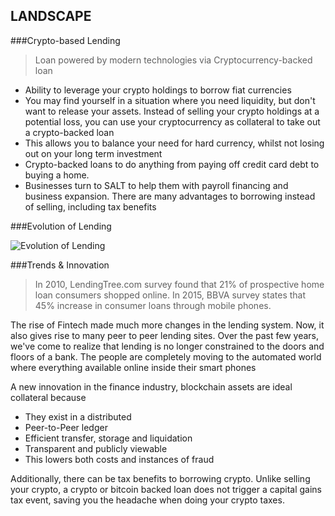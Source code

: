 

## LANDSCAPE

###Crypto-based Lending
  > Loan powered by modern technologies via Cryptocurrency-backed loan 
* Ability to leverage your crypto holdings to borrow fiat currencies
* You may find yourself in a situation where you need liquidity, but don't want to release your assets. Instead of selling your crypto holdings at a potential loss, you can use your cryptocurrency as collateral to take out a crypto-backed loan
* This allows you to balance your need for hard currency, whilst not losing out on your long term investment
* Crypto-backed loans to do anything from paying off credit card debt to buying a home. 
* Businesses turn to SALT to help them with payroll financing and business expansion. There are many advantages to borrowing instead of selling, including tax benefits

###Evolution of Lending

![Evolution of Lending](../Images/evolution_of_lending.png)

###Trends & Innovation
  > In 2010, LendingTree.com survey found that 21% of prospective home loan consumers shopped online. 
  > In 2015, BBVA survey states that 45% increase in consumer loans through mobile phones.

The rise of Fintech made much more changes in the lending system. Now, it also gives rise to many peer to peer lending sites. Over the past few years, we've come to realize that lending is no longer constrained to the doors and floors of a bank. The people are completely moving to the automated world where everything available online inside their smart phones


A new innovation in the finance industry, blockchain assets are ideal collateral because
  * They exist in a distributed
  * Peer-to-Peer ledger
  * Efficient transfer, storage and liquidation
  * Transparent and publicly viewable
  * This lowers both costs and instances of fraud

  Additionally, there can be tax benefits to borrowing crypto. Unlike selling your crypto, a crypto or bitcoin backed loan does not trigger a capital gains tax event, saving you the headache when doing your crypto taxes.